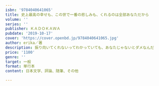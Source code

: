 ```yaml
---
isbn: '9784040641065'
title: 史上最高の幸せも、この世で一番の悲しみも、くれるのは全部あなただから
volume: ''
series: ''
publisher: ＫＡＤＯＫＡＷＡ
pubdate: '2019-10-17'
cover: 'https://cover.openbd.jp/9784040641065.jpg'
author: erika／著
description: 振り向いてくれないってわかっていても、あなたじゃないとダメなんだ
price: '1100'
genre: ''
target: 一般
format: 単行本
content: 日本文学、評論、随筆、その他

---
```


